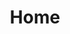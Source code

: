 ---
title: Home
layout: home
image: /img/fillcover.webp
h1: We master the art of recruiting
h2: The highest level executive support
second_block: 
    header_text: >- 
        Lorem ipsum dolor sit amet, consectetur adipiscing elit. Donec efficitur sodales sodales. 
    markdown: |
        Lorem ipsum dolor sit amet, consectetur adipiscing elit. Donec efficitur sodales sodales. Vivamus gravida erat a vestibulum fermentum. Maecenas sodales justo vel enim sagittis, et tincidunt libero sollicitudin. Suspendisse viverra volutpat vulputate. Pellentesque sollicitudin, mi egestas hendrerit mollis.

        Lorem ipsum dolor sit amet, consectetur adipiscing elit. Donec efficitur sodales sodales. Vivamus gravida erat a vestibulum fermentum. Maecenas sodales justo vel enim sagittis, et tincidunt libero sollicitudin. Suspendisse viverra volutpat vulputate. Pellentesque sollicitudin, mi egestas hendrerit mollis.
icons: 
    - title: Strategy design
      image: /img/icon.svg
      image_alt:
      text:  Lorem ipsum dolor sit amet, consectetur adipiscing elit. Donec efficitur sodales sodales. Donec efficitur sodales sodales.
    - title: Performances
      image: /img/icon.svg
      image_alt:
      text:  Lorem ipsum dolor sit amet, consectetur adipiscing elit. Donec efficitur sodales sodales. Donec efficitur sodales sodales.
    - title: Advanced Grid
      image: /img/icon.svg
      image_alt:
      text:  Lorem ipsum dolor sit amet, consectetur adipiscing elit. Donec efficitur sodales sodales. Donec efficitur sodales sodales.
    - title: Customer Care
      image: /img/icon.svg
      image_alt:
      text:  Lorem ipsum dolor sit amet, consectetur adipiscing elit. Donec efficitur sodales sodales. Donec efficitur sodales sodales.
third_block: 
    header_text: >- 
        We master the art of recruiting. The highest level executive support. Personality is a more powerful force than ever.
career:
  image: /img/woman.jpg
  title: Career
  subtitle: Personal, ambitious and entrepeneurial
  markdown: |
    We help our clients in addressing their most complex challenges. This is why we take great interest in both the professional and personal development of our consultants.
clients:
  title: Clients we are proud to work for
  clients: 
    - title: Lorem
      image: /img/icon.svg
    - title: Lorem
      image: /img/icon.svg
    - title: Lorem
      image: /img/icon.svg
    - title: Lorem
      image: /img/icon.svg
    - title: Lorem
      image: /img/icon.svg
    - title: Lorem
      image: /img/icon.svg
    - title: Lorem
      image: /img/icon.svg
---